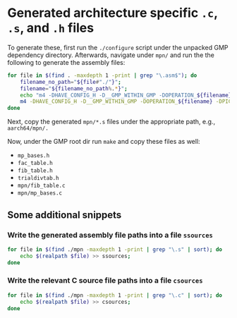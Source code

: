 # Generated architecture specific `.c`, `.s`, and `.h` files

To generate these, first run the `./configure` script under the unpacked GMP
dependency directory. Afterwards, navigate under `mpn/` and run the the
following to generate the assembly files:

```bash
for file in $(find . -maxdepth 1 -print | grep "\.asm$"); do
    filename_no_path="${file#"./"}";
    filename="${filename_no_path%.*}";
    echo "m4 -DHAVE_CONFIG_H -D__GMP_WITHIN_GMP -DOPERATION_${filename} -DPIC $file > ${filename}.s";
    m4 -DHAVE_CONFIG_H -D__GMP_WITHIN_GMP -DOPERATION_${filename} -DPIC $file > ${filename}.s;
done
```

Next, copy the generated `mpn/*.s` files under the appropriate path, e.g.,
`aarch64/mpn/.`

Now, under the GMP root dir run `make` and copy these files as well:

- `mp_bases.h`
- `fac_table.h`
- `fib_table.h`
- `trialdivtab.h`
- `mpn/fib_table.c`
- `mpn/mp_bases.c`

## Some additional snippets

### Write the generated assembly file paths into a file `ssources`

```bash
for file in $(find ./mpn -maxdepth 1 -print | grep "\.s" | sort); do
    echo $(realpath $file) >> ssources;
done
```

### Write the relevant C source file paths into a file `csources`

```bash
for file in $(find ./mpn -maxdepth 1 -print | grep "\.c" | sort); do
    echo $(realpath $file) >> csources;
done
```
